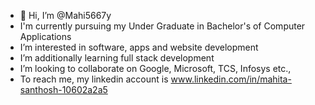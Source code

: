 - 👋 Hi, I’m @Mahi5667y
- I'm currently pursuing my Under Graduate in Bachelor's of Computer Applications
- I’m interested in software, apps and website development
- I’m additionally learning full stack development
- I’m looking to collaborate on Google, Microsoft, TCS, Infosys etc.,
- To reach me, my linkedin account is www.linkedin.com/in/mahita-santhosh-10602a2a5

